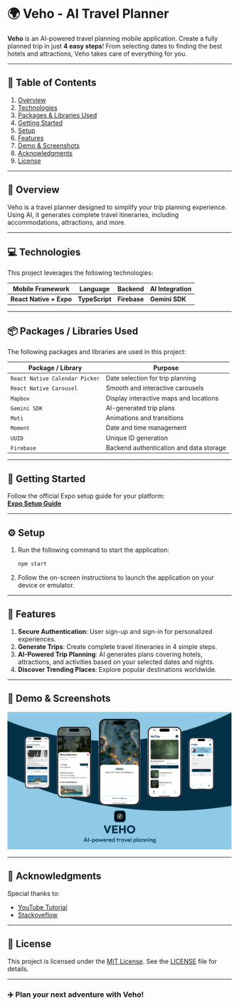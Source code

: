# 🌍 Veho - AI Travel Planner

**Veho** is an AI-powered travel planning mobile application. Create a fully planned trip in just **4 easy steps**! From selecting dates to finding the best hotels and attractions, Veho takes care of everything for you.

---

## 📑 Table of Contents

1. [Overview](#-overview)
2. [Technologies](#-technologies)
3. [Packages & Libraries Used](#-packages--libraries-used)
4. [Getting Started](#-getting-started)
5. [Setup](#-setup)
6. [Features](#-features)
7. [Demo & Screenshots](#-demo--screenshots)
8. [Acknowledgments](#-acknowledgments)
9. [License](#-license)

---

## 🌟 Overview

Veho is a travel planner designed to simplify your trip planning experience. Using AI, it generates complete travel itineraries, including accommodations, attractions, and more.

---

## 💻 Technologies

This project leverages the following technologies:

| Mobile Framework        | Language       | Backend      | AI Integration |
| ----------------------- | -------------- | ------------ | -------------- |
| **React Native + Expo** | **TypeScript** | **Firebase** | **Gemini SDK** |

---

## 📦 Packages / Libraries Used

The following packages and libraries are used in this project:

| Package / Library              | Purpose                                 |
| ------------------------------ | --------------------------------------- |
| `React Native Calendar Picker` | Date selection for trip planning        |
| `React Native Carousel`        | Smooth and interactive carousels        |
| `Mapbox`                       | Display interactive maps and locations  |
| `Gemini SDK`                   | AI-generated trip plans                 |
| `Moti`                         | Animations and transitions              |
| `Moment`                       | Date and time management                |
| `UUID`                         | Unique ID generation                    |
| `Firebase`                     | Backend authentication and data storage |

---

## 🚀 Getting Started

Follow the official Expo setup guide for your platform:  
**[Expo Setup Guide](https://docs.expo.dev/get-started/installation/)**

---

## ⚙️ Setup

1. Run the following command to start the application:
   ```bash
   npm start
   ```
2. Follow the on-screen instructions to launch the application on your device or emulator.

---

## 🎯 Features

1. **Secure Authentication**: User sign-up and sign-in for personalized experiences.
2. **Generate Trips**: Create complete travel itineraries in 4 simple steps.
3. **AI-Powered Trip Planning**: AI generates plans covering hotels, attractions, and activities based on your selected dates and nights.
4. **Discover Trending Places**: Explore popular destinations worldwide.

---

## 🔗 Demo & Screenshots

![Mockup](./screenshots/Veho%20Mockup.png)

---

## 🙏 Acknowledgments

Special thanks to:

- [YouTube Tutorial](https://youtu.be/ZcZu1NYx-WE?si=fyyu0nc6L7wyWdre)
- [Stackoveflow](https://stackoverflow.com)

---

## 📜 License

This project is licensed under the [MIT License](LICENSE). See the [LICENSE](LICENSE) file for details.

---

### ✈️ Plan your next adventure with **Veho**!
